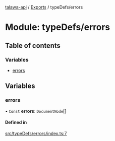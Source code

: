 [talawa-api](../README.md) / [Exports](../modules.md) / typeDefs/errors

# Module: typeDefs/errors

## Table of contents

### Variables

- [errors](typeDefs_errors.md#errors)

## Variables

### errors

• `Const` **errors**: `DocumentNode`[]

#### Defined in

[src/typeDefs/errors/index.ts:7](https://github.com/PalisadoesFoundation/talawa-api/blob/4c7d3ea/src/typeDefs/errors/index.ts#L7)
